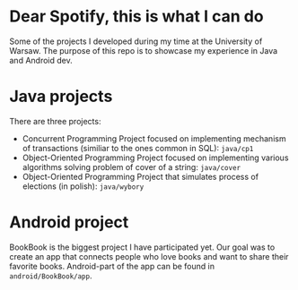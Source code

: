 # Dear Spotify, this is what I can do

Some of the projects I developed during my time at the University of Warsaw. The purpose of this repo is to showcase my experience in Java and Android dev.

# Java projects

There are three projects:
- Concurrent Programming Project focused on implementing mechanism of transactions (similiar to the ones common in SQL): `java/cp1`
- Object-Oriented Programming Project focused on implementing various algorithms solving problem of cover of a string: `java/cover`
- Object-Oriented Programming Project that simulates process of elections (in polish): `java/wybory`

# Android project

BookBook is the biggest project I have participated yet. Our goal was to create an app that connects people who love books and want to share their favorite books. Android-part of the app can be found in `android/BookBook/app`.
